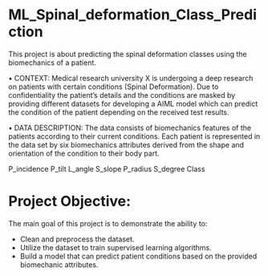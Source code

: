 # ML_Spinal_deformation_Class_Prediction
This project is about predicting the spinal deformation classes using the biomechanics of a patient.

• CONTEXT: Medical research university X is undergoing a deep research on patients with certain conditions (Spinal Deformation). Due to confidentiality the patient’s details and the conditions are masked by providing different datasets for developing a AIML model which can predict the condition of the patient depending on the received test results.

• DATA DESCRIPTION: The data consists of biomechanics features of the patients according to their current conditions. Each patient is represented in the data set by six biomechanics attributes derived from the shape and orientation of the condition to their body part.

P_incidence
P_tilt
L_angle
S_slope
P_radius
S_degree
Class

# Project Objective:
The main goal of this project is to demonstrate the ability to:

* Clean and preprocess the dataset.
* Utilize the dataset to train supervised learning algorithms.
* Build a model that can predict patient conditions based on the provided biomechanic attributes.
